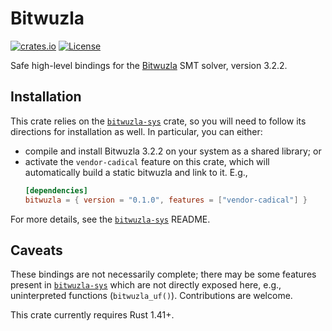 # Bitwuzla

[![crates.io](https://img.shields.io/crates/v/bitwuzla.svg)](https://crates.io/crates/bitwuzla)
[![License](https://img.shields.io/badge/license-MIT-blue.svg)](https://raw.githubusercontent.com/cdisselkoen/bitwuzla-rs/main/LICENSE)

Safe high-level bindings for the [Bitwuzla] SMT solver, version 3.2.2.

## Installation

This crate relies on the [`bitwuzla-sys`] crate, so you will need to follow
its directions for installation as well. In particular, you can either:
  - compile and install Bitwuzla 3.2.2 on your system as a shared library; or
  - activate the `vendor-cadical` feature on this crate, which will automatically
    build a static bitwuzla and link to it. E.g.,
    ```toml
    [dependencies]
    bitwuzla = { version = "0.1.0", features = ["vendor-cadical"] }
    ```
For more details, see the [`bitwuzla-sys`] README.

[Bitwuzla]: https://bitwuzla.github.io
[`bitwuzla-sys`]: https://crates.io/crates/bitwuzla-sys

## Caveats

These bindings are not necessarily complete; there may be some features
present in [`bitwuzla-sys`] which are not directly exposed here, e.g.,
uninterpreted functions (`bitwuzla_uf()`). Contributions are welcome.

This crate currently requires Rust 1.41+.

